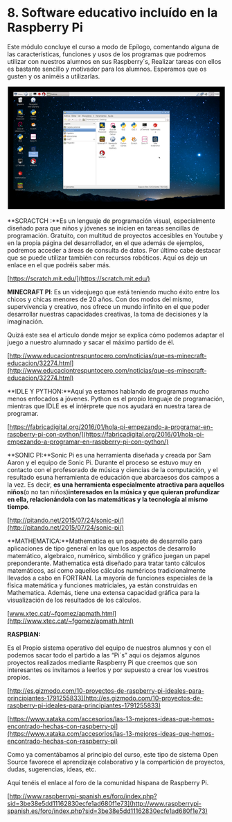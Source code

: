 # 8. Software educativo incluído en la Raspberry Pi

Este módulo concluye el curso a modo de Epílogo, comentando alguna de las características, funciones y usos de los programas que podremos utilizar con nuestros alumnos en sus Raspberry´s, Realizar tareas con ellos es bastante sencillo y motivador para los alumnos. Esperamos que os gusten y os animéis a utilizarlas.

![](/assets/programs.png)





**SCRACTCH :**Es un lenguaje de programación visual, especialmente diseñado para que niños y jóvenes se inicien en tareas sencillas de programación. Gratuito, con multitud de proyectos accesibles en Youtube y en la propia página del desarrollador, en el que además de ejemplos, podremos acceder a áreas de consulta de datos. Por último cabe destacar que se puede utilizar también con recursos robóticos. Aquí os dejo un enlace en el que podréis saber más.

[https://scratch.mit.edu/](https://scratch.mit.edu/)



**MINECRAFT PI**: Es un videojuego que está teniendo mucho éxito entre los chicos y chicas menores de 20 años. Con dos modos del mismo, supervivencia y creativo, nos ofrece un mundo infinito en el que poder desarrollar nuestras capacidades creativas, la toma de decisiones y la imaginación.

Quizá este sea el artículo donde mejor se explica cómo podemos adaptar el juego a nuestro alumnado y sacar el máximo partido de él.

[http://www.educaciontrespuntocero.com/noticias/que-es-minecraft-educacion/32274.html](http://www.educaciontrespuntocero.com/noticias/que-es-minecraft-educacion/32274.html)



**IDLE Y PYTHON:**Aquí ya estamos hablando de programas mucho menos enfocados a jóvenes. Python es el propio lenguaje de programación, mientras que IDLE es el intérprete que nos ayudará en nuestra tarea de programar.

[https://fabricadigital.org/2016/01/hola-pi-empezando-a-programar-en-raspberry-pi-con-python/](https://fabricadigital.org/2016/01/hola-pi-empezando-a-programar-en-raspberry-pi-con-python/)



**SONIC PI:**Sonic Pi es una herramienta diseñada y creada por Sam Aaron y el equipo de Sonic Pi. Durante el proceso se estuvo muy en contacto con el profesorado de música y ciencias de la computación, y el resultado esuna herramienta de educación que abarcaesos dos campos a la vez. Es decir, **es una herramienta especialmente atractiva para aquellos niños**\(o no tan niños\)**interesados en la música y que quieran profundizar en ella, relacionándola con las matemáticas y la tecnología al mismo tiempo**.

[http://pitando.net/2015/07/24/sonic-pi/](http://pitando.net/2015/07/24/sonic-pi/)



**MATHEMATICA:**Mathematica es un paquete de desarrollo para aplicaciones de tipo general en las que los aspectos de desarrollo matemático, algebraico, numérico, simbólico y gráfico juegan un papel preponderante. Mathematica está diseñado para tratar tanto cálculos matemáticos, así como aquellos cálculos numéricos tradicionalmente llevados a cabo en FORTRAN. La mayoría de funciones especiales de la física matemática y funciones matriciales, ya están construidas en Mathematica. Además, tiene una extensa capacidad gráfica para la visualización de los resultados de los cálculos.

[www.xtec.cat/~fgomez/apmath.html](http://www.xtec.cat/~fgomez/apmath.html)



**RASPBIAN:**

Es el Propio sistema operativo del equipo de nuestros alumnos y con el podemos sacar todo el partido a las “Pi´s” aquí os dejamos algunos proyectos realizados mediante Raspberry Pi que creemos que son interesantes os invitamos a leerlos y por supuesto a crear los vuestros propios.

[http://es.gizmodo.com/10-proyectos-de-raspberry-pi-ideales-para-principiantes-1791255833](http://es.gizmodo.com/10-proyectos-de-raspberry-pi-ideales-para-principiantes-1791255833)

[https://www.xataka.com/accesorios/las-13-mejores-ideas-que-hemos-encontrado-hechas-con-raspberry-pi](https://www.xataka.com/accesorios/las-13-mejores-ideas-que-hemos-encontrado-hechas-con-raspberry-pi)

Como ya comentábamos al principio del curso, este tipo de sistema Open Source favorece el aprendizaje colaborativo y la compartición de proyectos, dudas, sugerencias, ideas, etc.

Aquí tenéis el enlace al foro de la comunidad hispana de Raspberry Pi.

[http://www.raspberrypi-spanish.es/foro/index.php?sid=3be38e5dd11162830ecfe1ad680f1e73](http://www.raspberrypi-spanish.es/foro/index.php?sid=3be38e5dd11162830ecfe1ad680f1e73)



